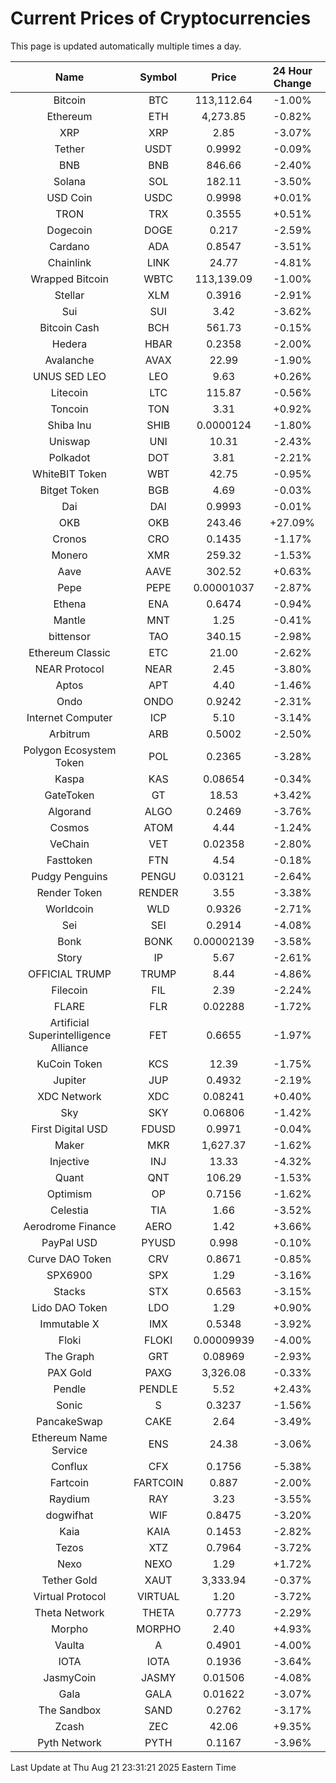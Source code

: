 # Current Prices of Cryptocurrencies
This page is updated automatically multiple times a day.

| Name | Symbol | Price | 24 Hour Change |
| :---: |:---:| :---: | :---: |
| Bitcoin | BTC | 113,112.64 | -1.00% |
| Ethereum | ETH | 4,273.85 | -0.82% |
| XRP | XRP | 2.85 | -3.07% |
| Tether | USDT | 0.9992 | -0.09% |
| BNB | BNB | 846.66 | -2.40% |
| Solana | SOL | 182.11 | -3.50% |
| USD Coin | USDC | 0.9998 | +0.01% |
| TRON | TRX | 0.3555 | +0.51% |
| Dogecoin | DOGE | 0.217 | -2.59% |
| Cardano | ADA | 0.8547 | -3.51% |
| Chainlink | LINK | 24.77 | -4.81% |
| Wrapped Bitcoin | WBTC | 113,139.09 | -1.00% |
| Stellar | XLM | 0.3916 | -2.91% |
| Sui | SUI | 3.42 | -3.62% |
| Bitcoin Cash | BCH | 561.73 | -0.15% |
| Hedera | HBAR | 0.2358 | -2.00% |
| Avalanche | AVAX | 22.99 | -1.90% |
| UNUS SED LEO | LEO | 9.63 | +0.26% |
| Litecoin | LTC | 115.87 | -0.56% |
| Toncoin | TON | 3.31 | +0.92% |
| Shiba Inu | SHIB | 0.0000124 | -1.80% |
| Uniswap | UNI | 10.31 | -2.43% |
| Polkadot | DOT | 3.81 | -2.21% |
| WhiteBIT Token | WBT | 42.75 | -0.95% |
| Bitget Token | BGB | 4.69 | -0.03% |
| Dai | DAI | 0.9993 | -0.01% |
| OKB | OKB | 243.46 | +27.09% |
| Cronos | CRO | 0.1435 | -1.17% |
| Monero | XMR | 259.32 | -1.53% |
| Aave | AAVE | 302.52 | +0.63% |
| Pepe | PEPE | 0.00001037 | -2.87% |
| Ethena | ENA | 0.6474 | -0.94% |
| Mantle | MNT | 1.25 | -0.41% |
| bittensor | TAO | 340.15 | -2.98% |
| Ethereum Classic | ETC | 21.00 | -2.62% |
| NEAR Protocol | NEAR | 2.45 | -3.80% |
| Aptos | APT | 4.40 | -1.46% |
| Ondo | ONDO | 0.9242 | -2.31% |
| Internet Computer | ICP | 5.10 | -3.14% |
| Arbitrum | ARB | 0.5002 | -2.50% |
| Polygon Ecosystem Token | POL | 0.2365 | -3.28% |
| Kaspa | KAS | 0.08654 | -0.34% |
| GateToken | GT | 18.53 | +3.42% |
| Algorand | ALGO | 0.2469 | -3.76% |
| Cosmos | ATOM | 4.44 | -1.24% |
| VeChain | VET | 0.02358 | -2.80% |
| Fasttoken | FTN | 4.54 | -0.18% |
| Pudgy Penguins | PENGU | 0.03121 | -2.64% |
| Render Token | RENDER | 3.55 | -3.38% |
| Worldcoin | WLD | 0.9326 | -2.71% |
| Sei | SEI | 0.2914 | -4.08% |
| Bonk | BONK | 0.00002139 | -3.58% |
| Story | IP | 5.67 | -2.61% |
| OFFICIAL TRUMP | TRUMP | 8.44 | -4.86% |
| Filecoin | FIL | 2.39 | -2.24% |
| FLARE | FLR | 0.02288 | -1.72% |
| Artificial Superintelligence Alliance | FET | 0.6655 | -1.97% |
| KuCoin Token | KCS | 12.39 | -1.75% |
| Jupiter | JUP | 0.4932 | -2.19% |
| XDC Network | XDC | 0.08241 | +0.40% |
| Sky | SKY | 0.06806 | -1.42% |
| First Digital USD | FDUSD | 0.9971 | -0.04% |
| Maker | MKR | 1,627.37 | -1.62% |
| Injective | INJ | 13.33 | -4.32% |
| Quant | QNT | 106.29 | -1.53% |
| Optimism | OP | 0.7156 | -1.62% |
| Celestia | TIA | 1.66 | -3.52% |
| Aerodrome Finance | AERO | 1.42 | +3.66% |
| PayPal USD | PYUSD | 0.998 | -0.10% |
| Curve DAO Token | CRV | 0.8671 | -0.85% |
| SPX6900 | SPX | 1.29 | -3.16% |
| Stacks | STX | 0.6563 | -3.15% |
| Lido DAO Token | LDO | 1.29 | +0.90% |
| Immutable X | IMX | 0.5348 | -3.92% |
| Floki | FLOKI | 0.00009939 | -4.00% |
| The Graph | GRT | 0.08969 | -2.93% |
| PAX Gold | PAXG | 3,326.08 | -0.33% |
| Pendle | PENDLE | 5.52 | +2.43% |
| Sonic | S | 0.3237 | -1.56% |
| PancakeSwap | CAKE | 2.64 | -3.49% |
| Ethereum Name Service | ENS | 24.38 | -3.06% |
| Conflux | CFX | 0.1756 | -5.38% |
| Fartcoin | FARTCOIN | 0.887 | -2.00% |
| Raydium | RAY | 3.23 | -3.55% |
| dogwifhat | WIF | 0.8475 | -3.20% |
| Kaia | KAIA | 0.1453 | -2.82% |
| Tezos | XTZ | 0.7964 | -3.72% |
| Nexo | NEXO | 1.29 | +1.72% |
| Tether Gold | XAUT | 3,333.94 | -0.37% |
| Virtual Protocol | VIRTUAL | 1.20 | -3.72% |
| Theta Network | THETA | 0.7773 | -2.29% |
| Morpho | MORPHO | 2.40 | +4.93% |
| Vaulta | A | 0.4901 | -4.00% |
| IOTA | IOTA | 0.1936 | -3.64% |
| JasmyCoin | JASMY | 0.01506 | -4.08% |
| Gala | GALA | 0.01622 | -3.07% |
| The Sandbox | SAND | 0.2762 | -3.17% |
| Zcash | ZEC | 42.06 | +9.35% |
| Pyth Network | PYTH | 0.1167 | -3.96% |

Last Update at Thu Aug 21 23:31:21 2025 Eastern Time